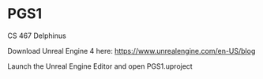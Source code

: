 # PGS1
CS 467 Delphinus

Download Unreal Engine 4 here: https://www.unrealengine.com/en-US/blog

Launch the Unreal Engine Editor and open PGS1.uproject
